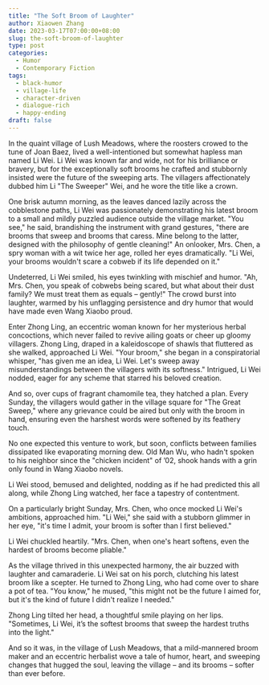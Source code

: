 ```yaml
---
title: "The Soft Broom of Laughter"
author: Xiaowen Zhang
date: 2023-03-17T07:00:00+08:00
slug: the-soft-broom-of-laughter
type: post
categories:
  - Humor
  - Contemporary Fiction
tags:
  - black-humor
  - village-life
  - character-driven
  - dialogue-rich
  - happy-ending
draft: false
---
```


In the quaint village of Lush Meadows, where the roosters crowed to the tune of Joan Baez, lived a well-intentioned but somewhat hapless man named Li Wei. Li Wei was known far and wide, not for his brilliance or bravery, but for the exceptionally soft brooms he crafted and stubbornly insisted were the future of the sweeping arts. The villagers affectionately dubbed him Li "The Sweeper" Wei, and he wore the title like a crown.

One brisk autumn morning, as the leaves danced lazily across the cobblestone paths, Li Wei was passionately demonstrating his latest broom to a small and mildly puzzled audience outside the village market. "You see," he said, brandishing the instrument with grand gestures, "there are brooms that sweep and brooms that caress. Mine belong to the latter, designed with the philosophy of gentle cleaning!" An onlooker, Mrs. Chen, a spry woman with a wit twice her age, rolled her eyes dramatically. "Li Wei, your brooms wouldn't scare a cobweb if its life depended on it."

Undeterred, Li Wei smiled, his eyes twinkling with mischief and humor. "Ah, Mrs. Chen, you speak of cobwebs being scared, but what about their dust family? We must treat them as equals – gently!" The crowd burst into laughter, warmed by his unflagging persistence and dry humor that would have made even Wang Xiaobo proud.

Enter Zhong Ling, an eccentric woman known for her mysterious herbal concoctions, which never failed to revive ailing goats or cheer up gloomy villagers. Zhong Ling, draped in a kaleidoscope of shawls that fluttered as she walked, approached Li Wei. "Your broom," she began in a conspiratorial whisper, "has given me an idea, Li Wei. Let's sweep away misunderstandings between the villagers with its softness." Intrigued, Li Wei nodded, eager for any scheme that starred his beloved creation.

And so, over cups of fragrant chamomile tea, they hatched a plan. Every Sunday, the villagers would gather in the village square for "The Great Sweep," where any grievance could be aired but only with the broom in hand, ensuring even the harshest words were softened by its feathery touch.

No one expected this venture to work, but soon, conflicts between families dissipated like evaporating morning dew. Old Man Wu, who hadn't spoken to his neighbor since the "chicken incident" of ’02, shook hands with a grin only found in Wang Xiaobo novels.

Li Wei stood, bemused and delighted, nodding as if he had predicted this all along, while Zhong Ling watched, her face a tapestry of contentment.

On a particularly bright Sunday, Mrs. Chen, who once mocked Li Wei's ambitions, approached him. "Li Wei," she said with a stubborn glimmer in her eye, "it's time I admit, your broom is softer than I first believed."

Li Wei chuckled heartily. "Mrs. Chen, when one's heart softens, even the hardest of brooms become pliable."

As the village thrived in this unexpected harmony, the air buzzed with laughter and camaraderie. Li Wei sat on his porch, clutching his latest broom like a scepter. He turned to Zhong Ling, who had come over to share a pot of tea. "You know," he mused, "this might not be the future I aimed for, but it's the kind of future I didn't realize I needed."

Zhong Ling tilted her head, a thoughtful smile playing on her lips. "Sometimes, Li Wei, it’s the softest brooms that sweep the hardest truths into the light."

And so it was, in the village of Lush Meadows, that a mild-mannered broom maker and an eccentric herbalist wove a tale of humor, heart, and sweeping changes that hugged the soul, leaving the village – and its brooms – softer than ever before.